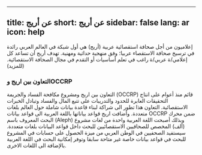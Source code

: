 <!--
SPDX-FileCopyrightText: 2014 2014 Emma Prest, <emma@occrp.org> et al.

SPDX-License-Identifier: MIT
-->

---
title: عن أريج
short: عن أريج
sidebar: false
lang: ar
icon: help
---

إعلاميون من أجل صحافة استقصائية عربية (أريج) هي أول شبكة في العالم العربي رائدة في ترسيخ صحافة الاستقصاء عربيا؛ وفق منهجية حداثية ومهنية. تهدف أريج أن تساعد كل إعلامي/ة عربي/ة راغب في تعلم أساسيات أو التقدم في مجال الصحافة الاستقصائية. (للمزيد) 

### التعاون بين اريج وOCCRP

التعاون بين اريج ومشروع مكافحة الفساد والجريمة (OCCRP) قائم منذ أعوام على انتاج التحقيقات العابرة للحدود والتدريبات على تتبع المال والفساد وتبادل الخبرات الاستقصائية. 
التعاون هذا  تطور الى شراكة لبناء قاعدة بيانات شاملة حول العالم بلغات متعددة. وأضافت اريج قواعد بياناتها باللغة العربية الى قواعد بيانات OCCRP   ضمن محرك البحث المعروف باسم (Aleph)  وبذلك أصبحت اللغة العربية واحدة من لغات مشروع (ألف) المخصص للصحافيين الاستقصائيين للبحث داخل قواعد البيانات بلغات متعددة.
سيستفيد الصحفيين في الوطن العربي من ميزة الحصول على حسابات في المشروع للبحث في قواعد بيانات خاصة غير متاحة سابقا وتوفر إمكانية البحث في اللغة العربية بالإضافة الى اللغات الاخرى.
